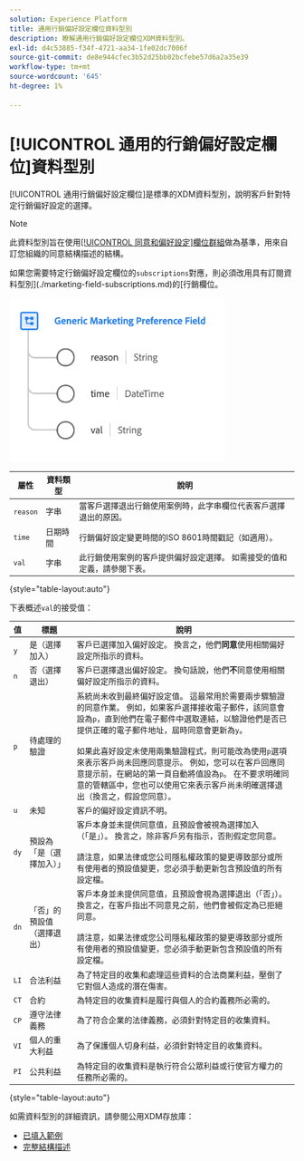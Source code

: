 ```yaml
---
solution: Experience Platform
title: 通用行銷偏好設定欄位資料型別
description: 瞭解通用行銷偏好設定欄位XDM資料型別。
exl-id: d4c53885-f34f-4721-aa34-1fe02dc7006f
source-git-commit: de8e944cfec3b52d25bb02bcfebe57d6a2a35e39
workflow-type: tm+mt
source-wordcount: '645'
ht-degree: 1%

---
```


# [!UICONTROL 通用的行銷偏好設定欄位]資料型別

[!UICONTROL 通用行銷偏好設定欄位]是標準的XDM資料型別，說明客戶針對特定行銷偏好設定的選擇。

>[!NOTE]
>
>此資料型別旨在使用[[!UICONTROL 同意和偏好設定]欄位群組](../field-groups/profile/consents.md)做為基準，用來自訂您組織的同意結構描述的結構。
>
>如果您需要特定行銷偏好設定欄位的`subscriptions`對應，則必須改用具有訂閱資料型別](./marketing-field-subscriptions.md)的[行銷欄位。

![](../images/data-types/marketing-field.png)

| 屬性 | 資料類型 | 說明 |
| --- | --- | --- |
| `reason` | 字串 | 當客戶選擇退出行銷使用案例時，此字串欄位代表客戶選擇退出的原因。 |
| `time` | 日期時間 | 行銷偏好設定變更時間的ISO 8601時間戳記（如適用）。 |
| `val` | 字串 | 此行銷使用案例的客戶提供偏好設定選擇。 如需接受的值和定義，請參閱下表。 |

{style="table-layout:auto"}

下表概述`val`的接受值：

| 值 | 標題 | 說明 |
| --- | --- | --- |
| `y` | 是（選擇加入） | 客戶已選擇加入偏好設定。 換言之，他們&#x200B;**同意**&#x200B;使用相關偏好設定所指示的資料。 |
| `n` | 否（選擇退出） | 客戶已選擇退出偏好設定。 換句話說，他們&#x200B;**不**&#x200B;同意使用相關偏好設定所指示的資料。 |
| `p` | 待處理的驗證 | 系統尚未收到最終偏好設定值。 這最常用於需要兩步驟驗證的同意作業。 例如，如果客戶選擇接收電子郵件，該同意會設為`p`，直到他們在電子郵件中選取連結，以驗證他們是否已提供正確的電子郵件地址，屆時同意會更新為`y`。<br><br>如果此喜好設定未使用兩集驗證程式，則可能改為使用`p`選項來表示客戶尚未回應同意提示。 例如，您可以在客戶回應同意提示前，在網站的第一頁自動將值設為`p`。 在不要求明確同意的管轄區中，您也可以使用它來表示客戶尚未明確選擇退出（換言之，假設您同意）。 |
| `u` | 未知 | 客戶的偏好設定資訊不明。 |
| `dy` | 預設為「是（選擇加入）」 | 客戶本身並未提供同意值，且預設會被視為選擇加入（「是」）。 換言之，除非客戶另有指示，否則假定您同意。<br><br>請注意，如果法律或您公司隱私權政策的變更導致部分或所有使用者的預設值變更，您必須手動更新包含預設值的所有設定檔。 |
| `dn` | 「否」的預設值（選擇退出） | 客戶本身並未提供同意值，且預設會視為選擇退出（「否」）。 換言之，在客戶指出不同意見之前，他們會被假定為已拒絕同意。<br><br>請注意，如果法律或您公司隱私權政策的變更導致部分或所有使用者的預設值變更，您必須手動更新包含預設值的所有設定檔。 |
| `LI` | 合法利益 | 為了特定目的收集和處理這些資料的合法商業利益，壓倒了它對個人造成的潛在傷害。 |
| `CT` | 合約 | 為特定目的收集資料是履行與個人的合約義務所必需的。 |
| `CP` | 遵守法律義務 | 為了符合企業的法律義務，必須針對特定目的收集資料。 |
| `VI` | 個人的重大利益 | 為了保護個人切身利益，必須針對特定目的收集資料。 |
| `PI` | 公共利益 | 為特定目的收集資料是執行符合公眾利益或行使官方權力的任務所必需的。 |

{style="table-layout:auto"}

如需資料型別的詳細資訊，請參閱公用XDM存放庫：

* [已填入範例](https://github.com/adobe/xdm/blob/master/components/datatypes/consent/marketing-field-basic.example.1.json)
* [完整結構描述](https://github.com/adobe/xdm/blob/master/components/datatypes/consent/marketing-field-basic.schema.json)
